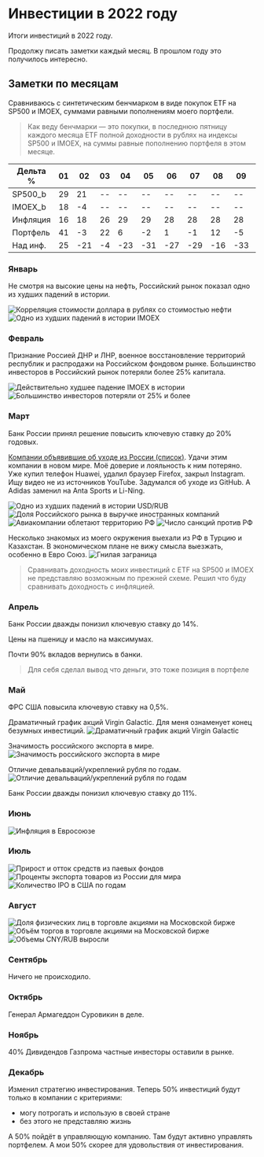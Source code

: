 # Инвестиции в 2022 году

Итоги инвестиций в 2022 году.

Продолжу писать заметки каждый месяц. В прошлом году это получилось интересно.

## Заметки по месяцам

Сравниваюсь с синтетическим бенчмарком в виде покупок ETF на SP500 и IMOEX, суммами равными пополнениям моего портфели.

> Как веду бенчмарки — это покупки, в последнюю пятницу каждого месяца ETF полной доходности в рублях на индексы SP500 и IMOEX, на суммы равные пополнению портфеля в этом месяце.

| Дельта %  | 01 | 02 | 03 | 04 | 05 | 06 | 07 | 08 | 09 | 10 | 11 | 12 |
|-----------|----|----|----|----|----|----|----|----|----|----|----|----|
| SP500_b	| 29 | 21 | -- | -- | -- | -- | -- | -- | -- | -- | -- | -- |
| IMOEX_b	| 18 | -4 | -- | -- | -- | -- | -- | -- | -- | -- | -- | -- |
| Инфляция	| 16 | 18 | 26 | 29 | 29 | 28 | 28 | 28 | 28 | 28 | 28 | 28 |
| Портфель	| 41 | -3 | 22 | 6  | -2 | 1  | -1 | 12 | -5 | 9  | 5  | 7  |
| Над инф.	| 25 | -21| -4 |-23 |-31 |-27 |-29 |-16 |-33 |-19 |-23 |-21 |

### Январь

Не смотря на высокие цены на нефть, Российский рынок показал одно из худших падений в истории.

![Корреляция стоимости доллара в рублях со стоимостью нефти](01_1.jpg)
![Одно из худших падений в истории IMOEX](01_2.jpg)

### Февраль

Признание Россией ДНР и ЛНР, военное восстановление территорий республик и распродажи на Российском фондовом рынке. Большинство инвесторов в Российский рынок потеряли более 25% капитала.

![Действительно худшее падение IMOEX в истории](02_1.jpg)
![Большинство инвесторов потеряли от 25% и более](02_2.jpg)

### Март

Банк России принял решение повысить ключевую ставку до 20% годовых.

[Компании объявившие об уходе из России (список)](https://www.sravni.ru/novost/2022/3/29/opublikovan-spisok-inostrannyh-kompanij-kotorye-ushli-iz-rossii/).
Удачи этим компании в новом мире. Моё доверие и лояльность к ним потеряно. Уже купил телефон Huawei, удалил браузер Firefox, закрыл Instagram. Ищу видео не из источников YouTube. Задумался об уходе из GitHub. А Adidas заменил на Anta Sports и Li-Ning.

![Одно из худших падений в истории USD/RUB](03_1.jpg)
![Доля Российского рынка в выручке иностранных компаний](03_2.jpg)
![Авиакомпании облетают территорию РФ](03_3.jpg)
![Число санкций против РФ](03_4.jpg)

Несколько знакомых из моего окружения выехали из РФ в Турцию и Казахстан. В экономическом плане не вижу смысла выезжать, особенно в Евро Союз.
![Гнилая заграница](03_5.jpg)

> Сравнивать доходность моих инвестиций с ETF на SP500 и IMOEX не представляю возможным по прежней схеме. Решил что буду сравнивать доходность с инфляцией.


### Апрель

Банк России дважды понизил ключевую ставку до 14%.

Цены на пшеницу и масло на максимумах.

Почти 90% вкладов вернулись в банки.

> Для себя сделал вывод что деньги, это тоже позиция в портфеле

### Май

ФРС США повысила ключевую ставку на 0,5%.

Драматичный график акций Virgin Galactic. Для меня ознаменует конец безумных инвестиций.
![Драматичный график акций Virgin Galactic](05_1.jpg)

Значимость российского экспорта в мире.
![Значимость российского экспорта в мире](05_2.jpg)

Отличие девальваций/укреплений рубля по годам.
![Отличие девальваций/укреплений рубля по годам](05_3.jpg)

Банк России дважды понизил ключевую ставку до 11%.

### Июнь

![Инфляция в Евросоюзе](06_1.jpg)

### Июль

![Прирост и отток средств из паевых фондов](07_1.jpg)
![Проценты экспорта товаров из России для мира](07_2.jpg)
![Количество IPO в США по годам](07_3.jpg)

### Август

![Доля физических лиц в торговле акциями на Московской бирже](08_1.jpg)
![Объём торгов в торговле акциями на Московской бирже](08_2.jpg)
![Объемы CNY/RUB выросли](08_3.jpg)


### Сентябрь

Ничего не происходило.

### Октябрь

Генерал Армагеддон Суровикин в деле.

### Ноябрь

40% Дивидендов Газпрома частные инвесторы оставили в рынке.

### Декабрь

Изменил стратегию инвестирования. Теперь 50% инвестиций будут только в компании с критериями:
- могу потрогать и использую в своей стране
- без этого не представляю жизнь

А 50% пойдёт в управляющую компанию. Там будут активно управлять портфелем. А мои 50% скорее для удовольствия от инвестирования.
